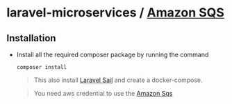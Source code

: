 # laravel-microservices / [Amazon SQS](https://aws.amazon.com/sqs/)

## Installation

* Install all the required composer package by running the command
   ``` 
   composer install
   ```
   > This also install [Laravel Sail](https://laravel.com/docs/8.x/sail) and create a docker-compose.
   
   > You need aws credential to use the [Amazon Sqs](https://aws.amazon.com/sqs/)
